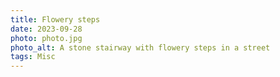 ```yaml
---
title: Flowery steps
date: 2023-09-28
photo: photo.jpg
photo_alt: A stone stairway with flowery steps in a street
tags: Misc
---
```


